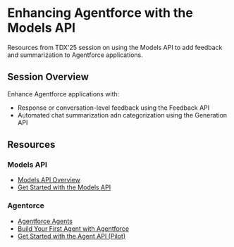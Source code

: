 # Enhancing Agentforce with the Models API
Resources from TDX'25 session on using the Models API to add feedback and summarization to Agentforce applications.

## Session Overview
Enhance Agentforce applications with: 
- Response or conversation-level feedback using the Feedback API
- Automated chat summarization adn categorization using the Generation API

## Resources
### Models API
- [Models API Overview](https://developer.salesforce.com/docs/einstein/genai/guide/models-api.html)
- [Get Started with the Models API](https://trailhead.salesforce.com/content/learn/modules/get-started-with-einstein-models-api)

### Agentorce
- [Agentforce Agents](https://help.salesforce.com/s/articleView?id=ai.copilot_intro.htm&type=5)
- [Build Your First Agent with Agentforce](https://trailhead.salesforce.com/content/learn/projects/quick-start-build-your-first-agent-with-agentforce)
- [Get Started with the Agent API (Pilot)](https://developer.salesforce.com/docs/einstein/genai/guide/agent-api-get-started.html)


